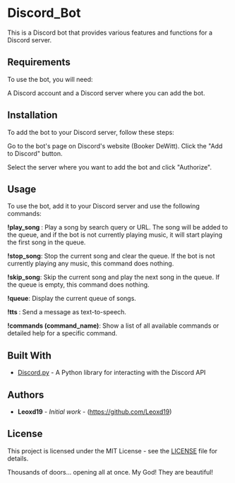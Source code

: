 # Discord_Bot

This is a Discord bot that provides various features and functions for a Discord server.

## Requirements
To use the bot, you will need:

A Discord account and a Discord server where you can add the bot.


## Installation

To add the bot to your Discord server, follow these steps:

Go to the bot's page on Discord's website (Booker DeWitt).
Click the "Add to Discord" button.

Select the server where you want to add the bot and click "Authorize".


## Usage
To use the bot, add it to your Discord server and use the following commands:

**!play_song <query>**: Play a song by search query or URL. The song will be added to the queue, and if the bot is not currently playing music, it will start playing the first song in the queue.
 
**!stop_song**: Stop the current song and clear the queue. If the bot is not currently playing any music, this command does nothing.
 
**!skip_song**: Skip the current song and play the next song in the queue. If the queue is empty, this command does nothing.
 
**!queue**: Display the current queue of songs.
 
**!tts <message>**: Send a message as text-to-speech.
 
**!commands (command_name)**: Show a list of all available commands or detailed help for a specific command.
 

## Built With

- [Discord.py](https://github.com/Rapptz/discord.py) - A Python library for interacting with the Discord API

## Authors

- **Leoxd19** - *Initial work* - (https://github.com/Leoxd19)

## License

This project is licensed under the MIT License - see the [LICENSE](LICENSE) file for details.







 Thousands of doors... opening all at once. My God! They are beautiful!
